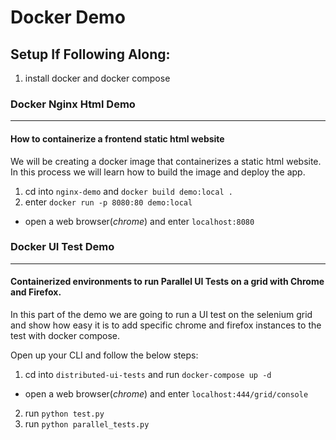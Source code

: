 # Docker Demo

## Setup If Following Along: 
1. install docker and docker compose

### Docker Nginx Html Demo
----
#### How to containerize a frontend static html website

We will be creating a docker image that containerizes a static html website. In this process we will learn how to build the image and deploy the app.

1. cd into `nginx-demo` and `docker build demo:local .`
2. enter `docker run -p 8080:80 demo:local`
  - open a web browser(_chrome_) and enter `localhost:8080`

### Docker UI Test Demo
----
#### Containerized environments to run Parallel UI Tests on a grid with Chrome and Firefox.

In this part of the demo we are going to run a UI test on the selenium grid and show how easy it is to add specific chrome and firefox instances to the test with docker compose. 

Open up your CLI and follow the below steps:
1. cd into `distributed-ui-tests` and run `docker-compose up -d`
  - open a web browser(_chrome_) and enter `localhost:444/grid/console`
2. run `python test.py`
3. run `python parallel_tests.py`






